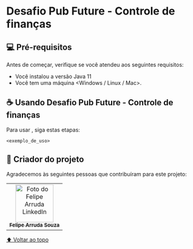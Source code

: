 # Desafio Pub Future - Controle de finanças

## 💻 Pré-requisitos

Antes de começar, verifique se você atendeu aos seguintes requisitos:
* Você instalou a versão Java 11
* Você tem uma máquina <Windows / Linux / Mac>.

## ☕ Usando Desafio Pub Future - Controle de finanças
Para usar <DesafioPubFuture>, siga estas etapas:

```
<exemplo_de_uso>
```


## 🤝 Criador do projeto

Agradecemos às seguintes pessoas que contribuíram para este projeto:

<table>
  <tr>
    <td align="center">
      <a href="#">
        <img src="https://www.linkedin.com/in/felipe-arruda-souza-4452611a2/" width="100px;" alt="Foto do Felipe Arruda LinkedIn"/><br>
        <sub>
          <b>Felipe Arruda Souza</b>
        </sub>
      </a>
    </td>
  </tr>
</table>


[⬆ Voltar ao topo](DesafioPubFuture)<br>
